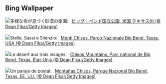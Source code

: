 ## Bing Wallpaper
![](https://www.bing.com/th?id=OHR.BigBendChisos_JA-JP6210752580_UHD.jpg&w=1000)多様な命が息づく砂漠の楽園:&nbsp;&ensp;[ビッグ・ベンド国立公園, 米国 テキサス州 (© Dean Fikar/Getty Images)](https://www.bing.com/th?id=OHR.BigBendChisos_JA-JP6210752580_UHD.jpg)
<br><br/>
![](https://www.bing.com/th?id=OHR.BigBendChisos_IT-IT7015361266_UHD.jpg&w=1000)Stelle, Sassi e Silenzio:&nbsp;&ensp;[Monti Chisos, Parco Nazionale Big Bend, Texas, USA (© Dean Fikar/Getty Images)](https://www.bing.com/th?id=OHR.BigBendChisos_IT-IT7015361266_UHD.jpg)
<br><br/>
![](https://www.bing.com/th?id=OHR.BigBendChisos_FR-FR3569892339_UHD.jpg&w=1000)Le désert aux trois visages:&nbsp;&ensp;[Chisos Mountains, Parc national de Big Bend, Texas, État-Unis (© Dean Fikar/Getty Images)](https://www.bing.com/th?id=OHR.BigBendChisos_FR-FR3569892339_UHD.jpg)
<br><br/>
![](https://www.bing.com/th?id=OHR.BigBendChisos_ES-ES3904650593_UHD.jpg&w=1000)Un paraje de postal:&nbsp;&ensp;[Montañas Chisos, Parque Nacional Big Bend, Texas, EE. UU. (© Dean Fikar/Getty Images)](https://www.bing.com/th?id=OHR.BigBendChisos_ES-ES3904650593_UHD.jpg)
<br><br/>
